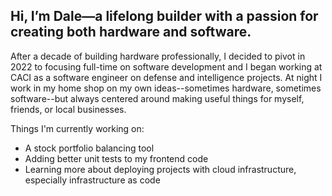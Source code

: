 ## Hi, I’m Dale—a lifelong builder with a passion for creating both hardware and software.

After a decade of building hardware professionally, I decided to pivot in 2022 to focusing full-time on software development and I began working at CACI as a software engineer on defense and intelligence projects. At night I work in my home shop on my own ideas--sometimes hardware, sometimes software--but always centered around making useful things for myself, friends, or local businesses.

Things I'm currently working on:
- A stock portfolio balancing tool
- Adding better unit tests to my frontend code
- Learning more about deploying projects with cloud infrastructure, especially infrastructure as code

